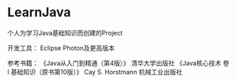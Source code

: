 # LearnJava

个人为学习Java基础知识而创建的Project 

开发工具： 
Eclipse Photon及更高版本 

参考书籍： 
《Java从入门到精通（第4版）》 清华大学出版社 
《Java核心技术 卷I 基础知识（原书第10版）》 Cay S. Horstmann 机械工业出版社 

